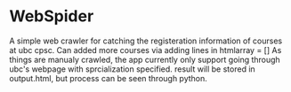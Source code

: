 # WebSpider
A simple web crawler for catching the registeration information of courses at ubc cpsc.
Can added more courses via adding lines in htmlarray = []
As things are manualy crawled, the app currently only support going through ubc's webpage with sprcialization specified.
result will be stored in output.html, but process can be seen through python.
